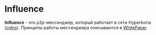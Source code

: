# Influence
**Influence** - это p2p-мессенджер, который работает в сети Hyperboria ([cjdns](https://github.com/cjdelisle/cjdns)). Принципы работы мессенджера описываются в [WhitePaper](https://gitlab.com/ChronosX88/Influence/blob/develop/doc/WhitePaper.md).
